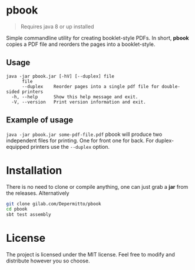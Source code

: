 # pbook
> Requires java 8 or up installed

Simple commandline utility for creating booklet-style PDFs. In short, **pbook** copies a PDF file and reorders the pages into a booklet-style.

## Usage
```
java -jar pbook.jar [-hV] [--duplex] file
      file
      --duplex    Reorder pages into a single pdf file for double-sided printers
  -h, --help      Show this help message and exit.
  -V, --version   Print version information and exit.
```

## Example of usage
`java -jar pbook.jar some-pdf-file.pdf`
pbook will produce two independent files for printing. One for front one for back. For duplex-equipped printers use the `--duplex` option.

# Installation
There is no need to clone or compile anything, one can just grab a **jar** from the releases. Alternatively
```bash
git clone gilab.com/Depermitto/pbook
cd pbook
sbt test assembly
```

# License
The project is licensed under the MIT license. Feel free to modify and distribute however you so choose.
